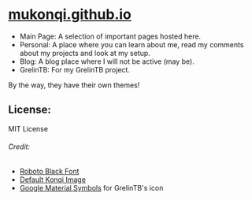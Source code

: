 # [mukonqi.github.io](https://mukonqi.github.io)
- Main Page: A selection of important pages hosted here.
- Personal: A place where you can learn about me, read my comments about my projects and look at my setup.
- Blog: A blog place where I will not be active (may be).
- GrelinTB: For my GrelinTB project.

By the way, they have their own themes!

## License:
MIT License

###### Credit: 
- [Roboto Black Font](https://fonts.google.com/specimen/Roboto)
- [Default Konqi Image](https://community.kde.org/File:Mascot_konqi.png)
- [Google Material Symbols](https://fonts.google.com/icons?selected=Material%20Symbols%20Outlined%3Aconstruction%3AFILL%400%3Bwght%40700%3BGRAD%40200%3Bopsz%4048) for GrelinTB's icon
